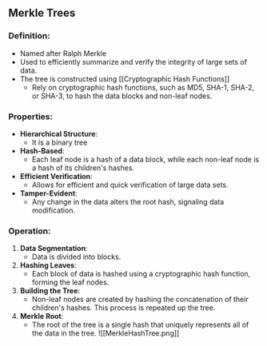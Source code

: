 ## Merkle Trees

### Definition:
- Named after Ralph Merkle
- Used to efficiently summarize and verify the integrity of large sets of data.
- The tree is constructed using [[Cryptographic Hash Functions]] 
	- Rely on cryptographic hash functions, such as MD5, SHA-1, SHA-2, or SHA-3, to hash the data blocks and non-leaf nodes.
### Properties:
- **Hierarchical Structure**:
	- It is a binary tree 
- **Hash-Based**: 
	- Each leaf node is a hash of a data block, while each non-leaf node is a hash of its children's hashes.
- **Efficient Verification**:
	- Allows for efficient and quick verification of large data sets.
- **Tamper-Evident**: 
	- Any change in the data alters the root hash, signaling data modification.
### Operation:
1. **Data Segmentation**: 
	- Data is divided into blocks.
2. **Hashing Leaves**: 
	- Each block of data is hashed using a cryptographic hash function, forming the leaf nodes.
3. **Building the Tree**: 
	- Non-leaf nodes are created by hashing the concatenation of their children's hashes. This process is repeated up the tree.
4. **Merkle Root**: 
	- The root of the tree is a single hash that uniquely represents all of the data in the tree.
![[MerkleHashTree.png]]
